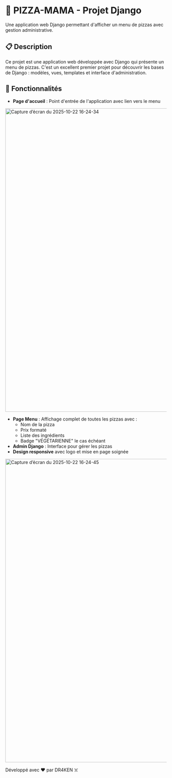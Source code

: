 # 🍕 PIZZA-MAMA - Projet Django

Une application web Django permettant d'afficher un menu de pizzas avec gestion administrative.

## 📋 Description

Ce projet est une application web développée avec Django qui présente un menu de pizzas. C'est un excellent premier projet pour découvrir les bases de Django : modèles, vues, templates et interface d'administration.

## 🚀 Fonctionnalités

- **Page d'accueil** : Point d'entrée de l'application avec lien vers le menu
<img width="1895" height="948" alt="Capture d’écran du 2025-10-22 16-24-34" src="https://github.com/user-attachments/assets/f8b9714d-4e97-41ad-b9f3-9130727fbe4a" />



- **Page Menu** : Affichage complet de toutes les pizzas avec :
  - Nom de la pizza
  - Prix formaté
  - Liste des ingrédients
  - Badge "VÉGÉTARIENNE" le cas échéant
- **Admin Django** : Interface pour gérer les pizzas
- **Design responsive** avec logo et mise en page soignée
<img width="1895" height="948" alt="Capture d’écran du 2025-10-22 16-24-45" src="https://github.com/user-attachments/assets/d4228bcb-eb98-478f-8d5d-2b751ce6acb1" />

Développé avec ❤️ par DR4KEN ☠️
